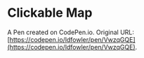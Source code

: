 # Clickable Map

A Pen created on CodePen.io. Original URL: [https://codepen.io/ldfowler/pen/VwzqGQE](https://codepen.io/ldfowler/pen/VwzqGQE).



